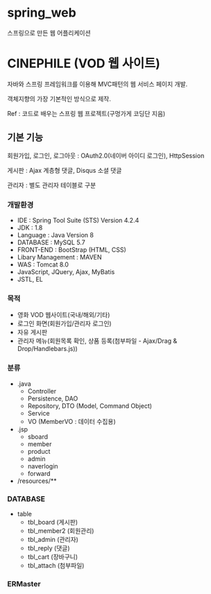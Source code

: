 # spring_web

스프링으로 만든 웹 어플리케이션

CINEPHILE (VOD 웹 사이트)
=============================


자바와 스프링 프레임워크를 이용해 MVC패턴의 웹 서비스 페이지 개발.

객체지향의 가장 기본적인 방식으로 제작.

Ref : 코드로 배우는 스프링 웹 프로젝트(구멍가게 코딩단 지음)


## 기본 기능

회원가입, 로그인, 로그아웃 : OAuth2.0(네이버 아이디 로그인), HttpSession

게시판 : Ajax 계층형 댓글, Disqus 소셜 댓글

관리자 : 별도 관리자 테이블로 구분


### 개발환경
- IDE : Spring Tool Suite (STS) Version 4.2.4
- JDK : 1.8
- Language : Java Version 8
- DATABASE : MySQL 5.7
- FRONT-END : BootStrap (HTML, CSS)
- Libary Management : MAVEN
- WAS : Tomcat 8.0
- JavaScript, JQuery, Ajax, MyBatis
- JSTL, EL

### 목적
- 영화 VOD 웹사이트(국내/해외/기타)
- 로그인 화면(회원가입/관리자 로그인)
- 자유 게시판
- 관리자 메뉴(회원목록 확인, 상품 등록(첨부파일 - Ajax/Drag & Drop/Handlebars.js))

### 분류
- .java
  - Controller
  - Persistence, DAO
  - Repository, DTO (Model, Command Object)
  - Service
  - VO (MemberVO : 데이터 수집용)
- .jsp
  - sboard
  - member
  - product
  - admin
  - naverlogin
  - forward
- /resources/**

### DATABASE
- table
  - tbl_board (게시판)
  - tbl_member2 (회원관리)
  - tbl_admin (관리자)
  - tbl_reply (댓글)
  - tbl_cart (장바구니)
  - tbl_attach (첨부파일)
  
### ERMaster
